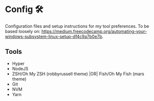 # Config :hammer_and_wrench:

Configuration files and setup instructions for my tool preferences. To be based loosely on: https://medium.freecodecamp.org/automating-your-windows-subsystem-linux-setup-df4c9a7b0e7b.

## Tools

- Hyper
- NodeJS
- ZSH/Oh My ZSH (robbyrussell theme) |OR| Fish/Oh My Fish (mars theme)
- Git
- NVM
- Yarn
